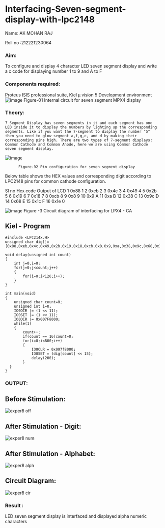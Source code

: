 # Interfacing-Seven-segment-display-with-lpc2148

Name:  AK MOHAN RAJ 

Roll no :212221230064


 
 

### Aim: 
To configure and display 4 character LED seven segment display and write a c code for displaying number 1 to 9 and A to F 
### Components required: 
Proteus ISIS professional suite, Kiel μ vision 5 Development environment 
 ![image](https://user-images.githubusercontent.com/36288975/201021692-efa39349-1a3c-4737-aadc-1843b954c78d.png)
Figure-01 Internal circuit for seven segment MPX4 display



### Theory: 
	7 Segment Display has seven segments in it and each segment has one LED inside it to display the numbers by lighting up the corresponding segments. Like if you want the 7-segment to display the number "5" then you need to glow segment a,f,g,c, and d by making their corresponding pins high. There are two types of 7-segment displays: Common Cathode and Common Anode, here we are using Common Cathode seven segment display.
   ![image](https://user-images.githubusercontent.com/36288975/201021740-565b47cd-26d8-4e54-a092-eef7a0a85278.png)
 
          Figure-02 Pin configuration for seven segment display  


Below table shows the HEX values and corresponding digit according to LPC2148 pins for common cathode configuration.



Sl no 	Hex code 	Output of LCD
1	0x88	1
2	0xeb	2
3	0x4c	3
4	0x49	4
5	0x2b	5
6	0x19	6
7	0x18	7
8	0xcb	8
9	0x8	9
10	0x9	A
11	0xa	B
12	0x38	C
13	0x9c	D
14	0x68	E
15	0x1c 	F
16	0x1e	0

 

![image](https://user-images.githubusercontent.com/36288975/201021930-7efe2b15-b0de-4d52-b87d-329fe6b91c89.png)
        Figure -3 Circuit diagram of interfacing for LPX4 - CA

## Kiel - Program 

```
#include <LPC214x.H>
unsigned char dig[]= {0x88,0xeb,0x4c,0x49,0x2b,0x19,0x18,0xcb,0x8,0x9,0xa,0x38,0x9c,0x68,0x1c,0x1e};

void delay(unsigned int count)
{
	int j=0,i=0;
	for(j=0;j<count;j++)
	{
		for(i=0;i<120;i++);
	}
}

int main(void)
{
	unsigned char count=0;
	unsigned int i=0;
	IO0DIR |= (1 << 11);
	IO0SET |= (1 << 11);
	IO0DIR |= 0x007F8000;
	while(1)
	{
		count++;
		if(count == 16)count=0;
		for(i=0;i<800;i++)
		{
			IO0CLR = 0x007f8000;
			IO0SET = (dig[count] << 15);
			delay(200);
		}
  }
}
```

### OUTPUT:
## Before Stimulation:
![exper8 off](https://user-images.githubusercontent.com/94219798/201467720-5007abd5-0a9d-4682-b267-3d29acb9fb9f.JPG)


## After Stimulation - Digit:

 ![exper8 num](https://user-images.githubusercontent.com/94219798/201467716-98184df6-36a8-4e15-aa51-15d68d6ae440.JPG)

## After Stimulation - Alphabet:
![exper8 alph](https://user-images.githubusercontent.com/94219798/201467731-9122d1d2-0bc5-4958-8ff1-d4f851f6bda9.JPG)

## Circuit Diagram:
![exper8 cir](https://user-images.githubusercontent.com/94219798/201467841-8319cb4b-d0d8-49c2-a295-504ee63b59a6.JPG)



### Result :
LED seven segment display is interfaced and displayed alpha numeric characters 


